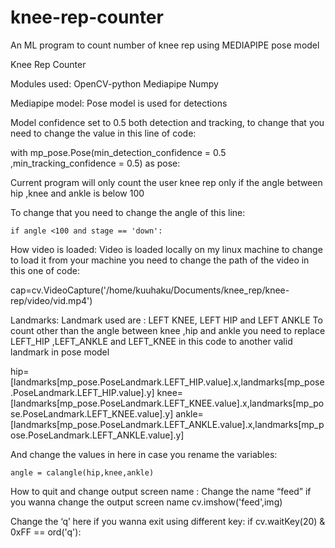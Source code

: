 # knee-rep-counter
 An ML program to count number of knee rep using 
 MEDIAPIPE pose model

Knee Rep Counter

Modules used:
OpenCV-python 
Mediapipe
Numpy

Mediapipe model:
Pose model is used for detections

Model confidence set to 0.5 both detection and tracking, to change that you need to change the value in this line of code:

with mp_pose.Pose(min_detection_confidence = 0.5 ,min_tracking_confidence = 0.5) as pose:



Current program will only count the  user knee rep only if the angle between hip ,knee and  ankle is below 100

To change that you need to change the angle of this line:

	if angle <100 and stage == 'down':

How video is loaded:
Video is loaded locally on my linux machine to change to load it from your machine you need to change the path of the video in this one of code:

cap=cv.VideoCapture('/home/kuuhaku/Documents/knee_rep/knee-rep/video/vid.mp4')


Landmarks:
Landmark used are : LEFT KNEE, LEFT HIP and LEFT ANKLE
To count other than the angle between knee ,hip and ankle you need to replace LEFT_HIP ,LEFT_ANKLE and LEFT_KNEE in this code to another valid landmark in pose model

hip=[landmarks[mp_pose.PoseLandmark.LEFT_HIP.value].x,landmarks[mp_pose.PoseLandmark.LEFT_HIP.value].y]
knee=[landmarks[mp_pose.PoseLandmark.LEFT_KNEE.value].x,landmarks[mp_pose.PoseLandmark.LEFT_KNEE.value].y]
ankle=[landmarks[mp_pose.PoseLandmark.LEFT_ANKLE.value].x,landmarks[mp_pose.PoseLandmark.LEFT_ANKLE.value].y]
 
	

And change the values in here in case you rename the variables:

	angle = calangle(hip,knee,ankle)

How to quit and change output screen name :
Change the name “feed” if you wanna change the output screen name 
	cv.imshow('feed',img)

Change the ‘q’ here if you wanna exit using different key:
if cv.waitKey(20) & 0xFF == ord('q'):

